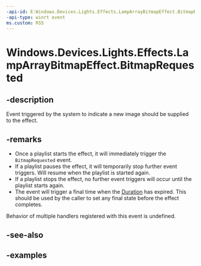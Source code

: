 ```yaml
---
-api-id: E:Windows.Devices.Lights.Effects.LampArrayBitmapEffect.BitmapRequested
-api-type: winrt event
ms.custom: RS5
---
```


<!-- Event syntax.
public event TypedEventHandler BitmapRequested<LampArrayBitmapEffect, LampArrayBitmapRequestedEventArgs>
-->

# Windows.Devices.Lights.Effects.LampArrayBitmapEffect.BitmapRequested

## -description
Event triggered by the system to indicate a new image should be supplied to the effect.

## -remarks
- Once a playlist starts the effect, it will immediately trigger the `BitmapRequested` event.
- If a playlist pauses the effect, it will temporarily stop further event triggers. Will resume when the playlist is started again.
- If a playlist stops the effect, no further event triggers will occur until the playlist starts again.
- The event will trigger a final time when the [Duration](lamparraybitmapeffect_duration.md) has expired. This should be used by the caller to set any final state before the effect completes.

Behavior of multiple handlers registered with this event is undefined.

## -see-also

## -examples

